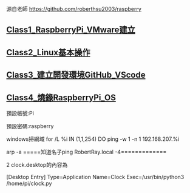源自老師 https://github.com/roberthsu2003/raspberry
 

## [Class1_RaspberryPi_VMware建立](./Class1_RaspberryPi_VMware建立)


## [Class2_Linux基本操作](./Class2_Linux基本操作)


## [Class3_建立開發環境GitHub_VScode](./Class3_建立開發環境GitHub_VScode)


## [Class4_燒錄RaspberryPi_OS](./Class4_燒錄RaspberryPi_OS)




預設帳號:Pi

預設密碼:raspberry

windows掃網域
for /L %i IN (1,1,254) DO ping -w 1 -n 1 192.168.207.%i

arp -a
=====知道名子ping RobertRay.local -4=============

2 clock.desktop的內容為

[Desktop Entry]
Type=Application
Name=Clock
Exec=/usr/bin/python3 /home/pi/clock.py
```

